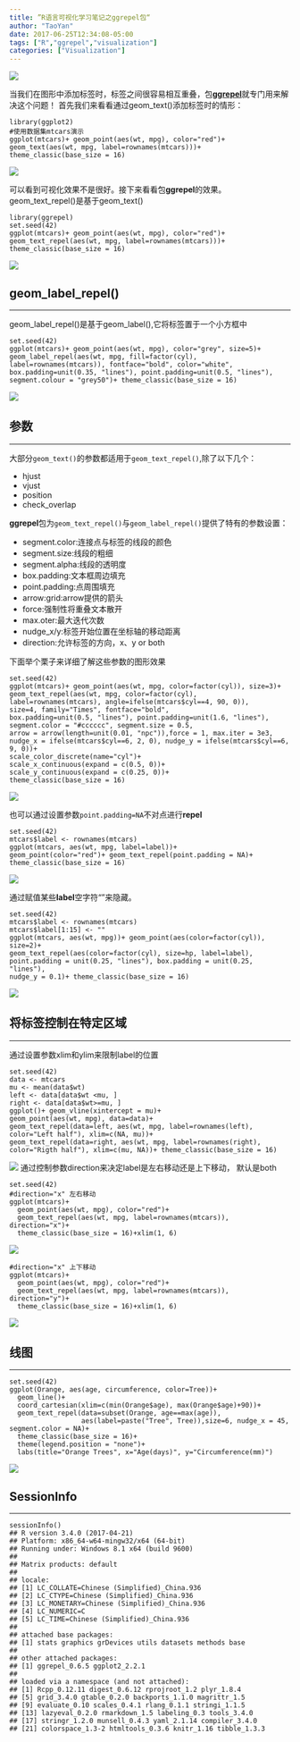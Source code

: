 ```yaml
---
title: ”R语言可视化学习笔记之ggrepel包“
author: "TaoYan"
date: 2017-06-25T12:34:08-05:00
tags: ["R","ggrepel","visualization"]
categories: ["Visualization"]
---
```


![](https://raw.githubusercontent.com/YTLogos/pic_link/master/img/20190819152751.png)

当我们在图形中添加标签时，标签之间很容易相互重叠，包[**ggrepel**](https://github.com/slowkow/ggrepel)就专门用来解决这个问题！ 首先我们来看看通过geom_text()添加标签时的情形：
<!--more-->

```
library(ggplot2)
#使用数据集mtcars演示
ggplot(mtcars)+ geom_point(aes(wt, mpg), color="red")+ 
geom_text(aes(wt, mpg, label=rownames(mtcars)))+ 
theme_classic(base_size = 16)
```

![](https://raw.githubusercontent.com/YTLogos/pic_link/master/img/20190819152803.png)

可以看到可视化效果不是很好。接下来看看包**ggrepel**的效果。
geom_text_repel()是基于geom_text()
```
library(ggrepel)
set.seed(42)
ggplot(mtcars)+ geom_point(aes(wt, mpg), color="red")+ 
geom_text_repel(aes(wt, mpg, label=rownames(mtcars)))+
theme_classic(base_size = 16)
```

![](https://raw.githubusercontent.com/YTLogos/pic_link/master/img/20190819152818.png)

## geom_label_repel()
----------------------------
geom_label_repel()是基于geom_label(),它将标签置于一个小方框中
```
set.seed(42)
ggplot(mtcars)+ geom_point(aes(wt, mpg), color="grey", size=5)+
geom_label_repel(aes(wt, mpg, fill=factor(cyl), 
label=rownames(mtcars)), fontface="bold", color="white", 
box.padding=unit(0.35, "lines"), point.padding=unit(0.5, "lines"), 
segment.colour = "grey50")+ theme_classic(base_size = 16)
```

![](https://raw.githubusercontent.com/YTLogos/pic_link/master/img/20190819152830.png)


## 参数
---------------------
大部分`geom_text()`的参数都适用于`geom_text_repel()`,除了以下几个：

* hjust
* vjust
* position
* check_overlap

**ggrepel**包为`geom_text_repel()`与`geom_label_repel()`提供了特有的参数设置：

* segment.color:连接点与标签的线段的颜色
* segment.size:线段的粗细
* segment.alpha:线段的透明度
* box.padding:文本框周边填充
* point.padding:点周围填充
* arrow:grid:arrow提供的箭头
* force:强制性将重叠文本散开
* max.oter:最大迭代次数
* nudge_x/y:标签开始位置在坐标轴的移动距离
* direction:允许标签的方向，x、y or both

下面举个栗子来详细了解这些参数的图形效果
```
set.seed(42)
ggplot(mtcars)+ geom_point(aes(wt, mpg, color=factor(cyl)), size=3)+
geom_text_repel(aes(wt, mpg, color=factor(cyl), 
label=rownames(mtcars), angle=ifelse(mtcars$cyl==4, 90, 0)), 
size=4, family="Times", fontface="bold", 
box.padding=unit(0.5, "lines"), point.padding=unit(1.6, "lines"), 
segment.color = "#cccccc", segment.size = 0.5, 
arrow = arrow(length=unit(0.01, "npc")),force = 1, max.iter = 3e3, 
nudge_x = ifelse(mtcars$cyl==6, 2, 0), nudge_y = ifelse(mtcars$cyl==6, 9, 0))+ 
scale_color_discrete(name="cyl")+ 
scale_x_continuous(expand = c(0.5, 0))+ 
scale_y_continuous(expand = c(0.25, 0))+ 
theme_classic(base_size = 16)
```

![](https://raw.githubusercontent.com/YTLogos/pic_link/master/img/20190819152841.png)

也可以通过设置参数`point.padding=NA`不对点进行**repel**
```
set.seed(42)
mtcars$label <- rownames(mtcars)
ggplot(mtcars, aes(wt, mpg, label=label))+ 
geom_point(color="red")+ geom_text_repel(point.padding = NA)+
theme_classic(base_size = 16)
```

![](https://raw.githubusercontent.com/YTLogos/pic_link/master/img/20190819152856.png)

通过赋值某些**label**空字符“”来隐藏。
```
set.seed(42)
mtcars$label <- rownames(mtcars)
mtcars$label[1:15] <- ""
ggplot(mtcars, aes(wt, mpg))+ geom_point(aes(color=factor(cyl)), size=2)+
geom_text_repel(aes(color=factor(cyl), size=hp, label=label), 
point.padding = unit(0.25, "lines"), box.padding = unit(0.25, "lines"), 
nudge_y = 0.1)+ theme_classic(base_size = 16)
```

![](https://raw.githubusercontent.com/YTLogos/pic_link/master/img/20190819152907.png)

## 将标签控制在特定区域
--------------------------
通过设置参数xlim和ylim来限制label的位置
```
set.seed(42)
data <- mtcars
mu <- mean(data$wt)
left <- data[data$wt <mu, ]
right <- data[data$wt>=mu, ]
ggplot()+ geom_vline(xintercept = mu)+ 
geom_point(aes(wt, mpg), data=data)+ 
geom_text_repel(data=left, aes(wt, mpg, label=rownames(left), 
color="Left half"), xlim=c(NA, mu))+ 
geom_text_repel(data=right, aes(wt, mpg, label=rownames(right), 
color="Rigth half"), xlim=c(mu, NA))+ theme_classic(base_size = 16)
```
![](https://raw.githubusercontent.com/YTLogos/pic_link/master/img/20190819152930.png)
通过控制参数direction来决定label是左右移动还是上下移动， 默认是both
```{r}
set.seed(42)
#direction="x" 左右移动
ggplot(mtcars)+
  geom_point(aes(wt, mpg), color="red")+
  geom_text_repel(aes(wt, mpg, label=rownames(mtcars)), direction="x")+
  theme_classic(base_size = 16)+xlim(1, 6)
```
![](https://raw.githubusercontent.com/YTLogos/pic_link/master/img/20190819152944.png)
```
#direction="x" 上下移动
ggplot(mtcars)+
  geom_point(aes(wt, mpg), color="red")+
  geom_text_repel(aes(wt, mpg, label=rownames(mtcars)), direction="y")+
  theme_classic(base_size = 16)+xlim(1, 6)
```
![](https://raw.githubusercontent.com/YTLogos/pic_link/master/img/20190819152956.png)
## 线图
----------------------
```{r}
set.seed(42)
ggplot(Orange, aes(age, circumference, color=Tree))+
  geom_line()+
  coord_cartesian(xlim=c(min(Orange$age), max(Orange$age)+90))+
  geom_text_repel(data=subset(Orange, age==max(age)),
                  aes(label=paste("Tree", Tree)),size=6, nudge_x = 45, segment.color = NA)+
  theme_classic(base_size = 16)+
  theme(legend.position = "none")+
  labs(title="Orange Trees", x="Age(days)", y="Circumference(mm)")
```
![](https://raw.githubusercontent.com/YTLogos/pic_link/master/img/20190819153011.png)

## SessionInfo
--------------------
```
sessionInfo()
## R version 3.4.0 (2017-04-21)
## Platform: x86_64-w64-mingw32/x64 (64-bit)
## Running under: Windows 8.1 x64 (build 9600)
## 
## Matrix products: default
## 
## locale:
## [1] LC_COLLATE=Chinese (Simplified)_China.936 
## [2] LC_CTYPE=Chinese (Simplified)_China.936 
## [3] LC_MONETARY=Chinese (Simplified)_China.936
## [4] LC_NUMERIC=C 
## [5] LC_TIME=Chinese (Simplified)_China.936 
## 
## attached base packages:
## [1] stats graphics grDevices utils datasets methods base 
##
## other attached packages:
## [1] ggrepel_0.6.5 ggplot2_2.2.1
## 
## loaded via a namespace (and not attached):
## [1] Rcpp_0.12.11 digest_0.6.12 rprojroot_1.2 plyr_1.8.4 
## [5] grid_3.4.0 gtable_0.2.0 backports_1.1.0 magrittr_1.5 
## [9] evaluate_0.10 scales_0.4.1 rlang_0.1.1 stringi_1.1.5 
## [13] lazyeval_0.2.0 rmarkdown_1.5 labeling_0.3 tools_3.4.0 
## [17] stringr_1.2.0 munsell_0.4.3 yaml_2.1.14 compiler_3.4.0 
## [21] colorspace_1.3-2 htmltools_0.3.6 knitr_1.16 tibble_1.3.3
```
